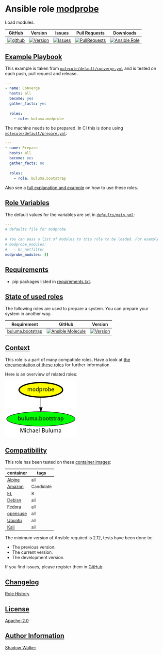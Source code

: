 # Ansible role [modprobe](https://galaxy.ansible.com/ui/standalone/roles/buluma/modprobe/documentation)

Load modules.

|GitHub|Version|Issues|Pull Requests|Downloads|
|------|-------|------|-------------|---------|
|[![github](https://github.com/buluma/ansible-role-modprobe/actions/workflows/molecule.yml/badge.svg)](https://github.com/buluma/ansible-role-modprobe/actions/workflows/molecule.yml)|[![Version](https://img.shields.io/github/release/buluma/ansible-role-modprobe.svg)](https://github.com/buluma/ansible-role-modprobe/releases/)|[![Issues](https://img.shields.io/github/issues/buluma/ansible-role-modprobe.svg)](https://github.com/buluma/ansible-role-modprobe/issues/)|[![PullRequests](https://img.shields.io/github/issues-pr-closed-raw/buluma/ansible-role-modprobe.svg)](https://github.com/buluma/ansible-role-modprobe/pulls/)|[![Ansible Role](https://img.shields.io/ansible/role/d/buluma/modprobe)](https://galaxy.ansible.com/ui/standalone/roles/buluma/modprobe/documentation)|

## [Example Playbook](#example-playbook)

This example is taken from [`molecule/default/converge.yml`](https://github.com/buluma/ansible-role-modprobe/blob/master/molecule/default/converge.yml) and is tested on each push, pull request and release.

```yaml
---
- name: Converge
  hosts: all
  become: yes
  gather_facts: yes

  roles:
    - role: buluma.modprobe
```

The machine needs to be prepared. In CI this is done using [`molecule/default/prepare.yml`](https://github.com/buluma/ansible-role-modprobe/blob/master/molecule/default/prepare.yml):

```yaml
---
- name: Prepare
  hosts: all
  become: yes
  gather_facts: no

  roles:
    - role: buluma.bootstrap
```

Also see a [full explanation and example](https://buluma.github.io/how-to-use-these-roles.html) on how to use these roles.

## [Role Variables](#role-variables)

The default values for the variables are set in [`defaults/main.yml`](https://github.com/buluma/ansible-role-modprobe/blob/master/defaults/main.yml):

```yaml
---
# defaults file for modprobe

# You can pass a list of modules to this role to be loaded. For example:
# modprobe_modules:
#   - br_netfilter
modprobe_modules: []
```

## [Requirements](#requirements)

- pip packages listed in [requirements.txt](https://github.com/buluma/ansible-role-modprobe/blob/master/requirements.txt).

## [State of used roles](#state-of-used-roles)

The following roles are used to prepare a system. You can prepare your system in another way.

| Requirement | GitHub | Version |
|-------------|--------|--------|
|[buluma.bootstrap](https://galaxy.ansible.com/buluma/bootstrap)|[![Ansible Molecule](https://github.com/buluma/ansible-role-bootstrap/actions/workflows/molecule.yml/badge.svg)](https://github.com/buluma/ansible-role-bootstrap/actions/workflows/molecule.yml)|[![Version](https://img.shields.io/github/release/buluma/ansible-role-bootstrap.svg)](https://github.com/shadowwalker/ansible-role-bootstrap)|

## [Context](#context)

This role is a part of many compatible roles. Have a look at [the documentation of these roles](https://buluma.github.io/) for further information.

Here is an overview of related roles:

![dependencies](https://raw.githubusercontent.com/buluma/ansible-role-modprobe/png/requirements.png "Dependencies")

## [Compatibility](#compatibility)

This role has been tested on these [container images](https://hub.docker.com/u/buluma):

|container|tags|
|---------|----|
|[Alpine](https://hub.docker.com/r/buluma/alpine)|all|
|[Amazon](https://hub.docker.com/r/buluma/amazonlinux)|Candidate|
|[EL](https://hub.docker.com/r/buluma/enterpriselinux)|8|
|[Debian](https://hub.docker.com/r/buluma/debian)|all|
|[Fedora](https://hub.docker.com/r/buluma/fedora)|all|
|[opensuse](https://hub.docker.com/r/buluma/opensuse)|all|
|[Ubuntu](https://hub.docker.com/r/buluma/ubuntu)|all|
|[Kali](https://hub.docker.com/r/buluma/kali)|all|

The minimum version of Ansible required is 2.12, tests have been done to:

- The previous version.
- The current version.
- The development version.

If you find issues, please register them in [GitHub](https://github.com/buluma/ansible-role-modprobe/issues)

## [Changelog](#changelog)

[Role History](https://github.com/buluma/ansible-role-modprobe/blob/master/CHANGELOG.md)

## [License](#license)

[Apache-2.0](https://github.com/buluma/ansible-role-modprobe/blob/master/LICENSE)

## [Author Information](#author-information)

[Shadow Walker](https://buluma.github.io/)

